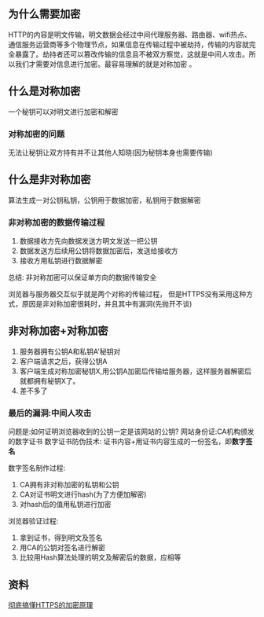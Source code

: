 ## 为什么需要加密
HTTP的内容是明文传输，明文数据会经过中间代理服务器、路由器、wifi热点、通信服务运营商等多个物理节点，如果信息在传输过程中被劫持，传输的内容就完全暴露了。劫持者还可以篡改传输的信息且不被双方察觉，这就是中间人攻击。所以我们才需要对信息进行加密。最容易理解的就是对称加密 。
## 什么是对称加密
一个秘钥可以对明文进行加密和解密

### 对称加密的问题
无法让秘钥让双方持有并不让其他人知晓(因为秘钥本身也需要传输)

## 什么是非对称加密
算法生成一对公钥私钥，公钥用于数据加密，私钥用于数据解密
### 非对称加密的数据传输过程
1. 数据接收方先向数据发送方明文发送一把公钥
2. 数据发送方后续用公钥将数据加密后，发送给接收方
3. 接收方用私钥进行数据解密

总结: 非对称加密可以保证单方向的数据传输安全

浏览器与服务器交互似乎就是两个对称的传输过程，
但是HTTPS没有采用这种方式，原因是非对称加密很耗时，并且其中有漏洞(先抛开不谈)

## 非对称加密+对称加密
1. 服务器拥有公钥A和私钥A'秘钥对
2. 客户端请求之后，获得公钥A
3. 客户端生成对称加密秘钥X,用公钥A加密后传输给服务器，这样服务器解密后就都拥有秘钥X了。
4. 差不多了

### 最后的漏洞:中间人攻击
问题是:如何证明浏览器收到的公钥一定是该网站的公钥?
网站身份证:CA机构颁发的数字证书
数字证书防伪技术:
证书内容+用证书内容生成的一份签名，即**数字签名**

数字签名制作过程:
1. CA拥有非对称加密的私钥和公钥
2. CA对证书明文进行hash(为了方便加解密)
3. 对hash后的值用私钥进行加密

浏览器验证过程:

1. 拿到证书，得到明文及签名
2. 用CA的公钥对签名进行解密
3. 比较用Hash算法处理的明文及解密后的数据，应相等


## 资料
[彻底搞懂HTTPS的加密原理](https://zhuanlan.zhihu.com/p/43789231)
